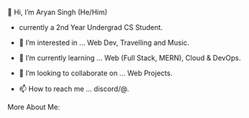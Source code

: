 👋 Hi, I’m Aryan Singh (He/Him)
   - currently a 2nd Year Undergrad CS Student.

   - 👀 I’m interested in ... Web Dev, Travelling and Music.
   - 🌱 I’m currently learning ... Web (Full Stack, MERN), Cloud & DevOps.
   - 💞️ I’m looking to collaborate on ... Web Projects.
   - 📫 How to reach me ... discord/@.

More About Me:
